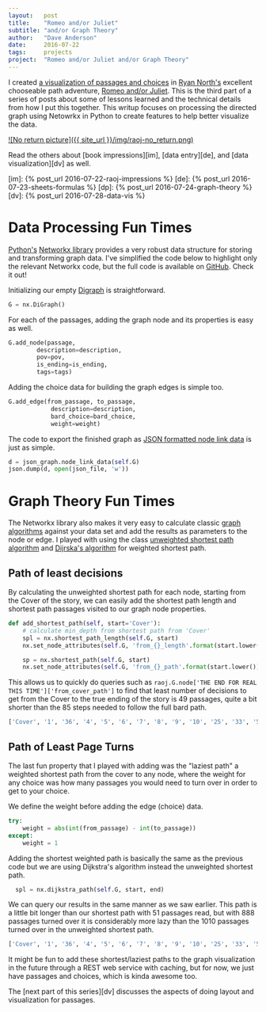 ```yaml
---
layout:   post
title:    "Romeo and/or Juliet"
subtitle: "and/or Graph Theory"
author:   "Dave Anderson"
date:     2016-07-22
tags:     projects
project:  "Romeo and/or Juliet and/or Graph Theory"
---
```


I created [a visualization of passages and choices][vis] in [Ryan North's][ryno] excellent chooseable path adventure, [Romeo and/or Juliet][raoj]. This is the third part of a series of posts about some of lessons learned and the technical details from how I put this together. This writup focuses on processing the directed graph using Netowrkx in Python to create features to help better visualize the data. 

[vis]: /projects/raoj-graph/
[ryno]: https://twitter.com/ryanqnorth
[raoj]: https://www.romeoandorjuliet.com/

[![No return picture]({{ site_url }}/img/raoj-no_return.png)][vis]

<!--more-->

Read the others about [book impressions][im], [data entry][de], and [data visualization][dv] as well.

[im]: {% post_url 2016-07-22-raoj-impressions %}
[de]: {% post_url 2016-07-23-sheets-formulas %}
[dp]: {% post_url 2016-07-24-graph-theory %}
[dv]: {% post_url 2016-07-28-data-vis %}

# Data Processing Fun Times #

[Python's][py3] [Networkx library][networkx] provides a very robust data structure for storing and transforming graph data. I've simplified the code below to highlight only the relevant Networkx code, but the full code is available on [GitHub][raoj-git]. Check it out!

[py3]: https://docs.python.org/3/
[networkx]: https://networkx.github.io/
[raoj-git]: https://github.com/dvndrsn/romeo-and-or-juliet-vis

Initializing our empty [Digraph][digraph] is straightforward.

[digraph]:https://en.wikipedia.org/wiki/Directed_graph

```python
G = nx.DiGraph()
```

For each of the passages, adding the graph node and its properties is easy as well.

```python
G.add_node(passage,
        description=description,
        pov=pov,
        is_ending=is_ending,
        tags=tags)
```

Adding the choice data for building the graph edges is simple too.

```python
G.add_edge(from_passage, to_passage,
            description=description,
            bard_choice=bard_choice,
            weight=weight)
```

The code to export the finished graph as [JSON formatted node link data][node-link] is just as simple.

[node-link]: https://networkx.github.io/documentation/networkx-1.10/reference/readwrite.json_graph.html

```python
d = json_graph.node_link_data(self.G)
json.dump(d, open(json_file, 'w'))
```

# Graph Theory Fun Times #

The Networkx library also makes it very easy to calculate classic [graph algorithms][nx-algo] against your data set and add the results as parameters to the node or edge. I played with using the class [unweighted shortest path algorithm][sp] and [Dijrska's algorithm][dijrska] for weighted shortest path.

[nx-algo]: https://networkx.github.io/documentation/networkx-1.9.1/reference/algorithms.html
[sp]: https://visualgo.net/sssp
[dijrska]: https://visualgo.net/sssp

## Path of least decisions ##

By calculating the unweighted shortest path for each node, starting from the Cover of the story, we can easily add the shortest path length and shortest path passages visited to our graph node properties.

```python
def add_shortest_path(self, start='Cover'):
    # calculate min_depth from shortest path from 'Cover'
    spl = nx.shortest_path_length(self.G, start)
    nx.set_node_attributes(self.G, 'from_{}_length'.format(start.lower()), spl)

    sp = nx.shortest_path(self.G, start)
    nx.set_node_attributes(self.G, 'from_{}_path'.format(start.lower()), sp)
```

This allows us to quickly do queries such as `raoj.G.node['THE END FOR REAL THIS TIME']['from_cover_path']` to find that least number of decisions to get from the Cover to the true ending of the story is 49 passages, quite a bit shorter than the 85 steps needed to follow the full bard path.

```python
['Cover', '1', '36', '4', '5', '6', '7', '8', '9', '10', '25', '33', '58', '74', '96', '111', '120', '148', '167', '110', '142', '170', '158', '178', '149', '156', '199', '193', '216', '209', '191', '201', '189', '210', '221', '229', '258', '358', '365', '292', '332', '314', '329', '347', '355', '381', '425', '414', '434', '461', 'THE END FOR REAL THIS TIME']
```

## Path of Least Page Turns ##

The last fun property that I played with adding was the "laziest path" a weighted shortest path from the cover to any node, where the weight for any choice was how many passages you would need to turn over in order to get to your choice.

We define the weight before adding the edge (choice) data.

```python
try:
    weight = abs(int(from_passage) - int(to_passage))
except:
    weight = 1
```

Adding the shortest weighted path is basically the same as the previous code but we are using Dijkstra's algorithm instead the unweighted shortest path.

```python
  spl = nx.dijkstra_path(self.G, start, end)
```

We can query our results in the same manner as we saw earlier. This path is a little bit longer than our shortest path with 51 passages read, but with 888 passages turned over it is considerably more lazy than the 1010 passages turned over in the unweighted shortest path.

```python
['Cover', '1', '36', '4', '5', '6', '7', '8', '9', '10', '25', '33', '58', '74', '96', '111', '120', '154', '144', '159', '139', '163', '122', '169', '143', '160', '172', '184', '193', '216', '209', '191', '201', '189', '210', '221', '229', '245', '268', '281', '311', '292', '332', '314', '329', '347', '355', '381', '425', '414', '434', '461', 'THE END FOR REAL THIS TIME']
```

It might be fun to add these shortest/laziest paths to the graph visualization in the future through a REST web service with caching, but for now, we just have passages and choices, which is kinda awesome too.

The [next part of this series][dv] discusses the aspects of doing layout and visualization for passages.
